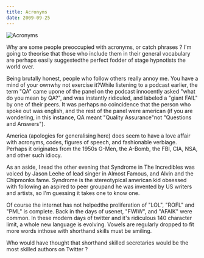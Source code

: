 ```yaml
---
title: Acronyms
date: 2009-09-25
---
```


![Acronyms](https://source.unsplash.com/FHnnjk1Yj7Y/1600x900)

Why are some people preoccupied with acronyms, or catch phrases ? I'm going to theorise that those who include them in their general vocabulary are perhaps easily suggestedthe perfect fodder of stage hypnotists the world over.

Being brutally honest, people who follow others really annoy me. You have a mind of your ownwhy not exercise it?While listening to a podcast earlier, the term "QA" came upone of the panel on the podcast innocently asked "what do you mean by QA?", and was instantly ridiculed, and labeled a "giant FAIL" by one of their peers. It was perhaps no coincidence that the person who spoke out was english, and the rest of the panel were american (if you are wondering, in this instance, QA meant "Quality Assurance"not "Questions and Answers").

America (apologies for generalising here) does seem to have a love affair with acronyms, codes, figures of speech, and fashionable verbiage. Perhaps it originates from the 1950s G-Men, the A-Bomb, the FBI, CIA, NSA, and other such idiocy.

As an aside, I read the other evening that Syndrome in The Incredibles was voiced by Jason Leehe of lead singer in Almost Famous, and Alvin and the Chipmonks fame. Syndrome is the stereotypical american kid obsessed with following an aspired to peer groupand he was invented by US writers and artists, so I'm guessing it takes one to know one.

Of course the internet has not helpedthe proliferation of "LOL", "ROFL" and "PML" is complete. Back in the days of usenet, "FWIW", and "AFAIK" were common. In these modern days of twitter and it's ridiculous 140 character limit, a whole new language is evolving. Vowels are regularly dropped to fit more words inthose with shorthand skills must be smiling.

Who would have thought that shorthand skilled secretaries would be the most skilled authors on Twitter ?